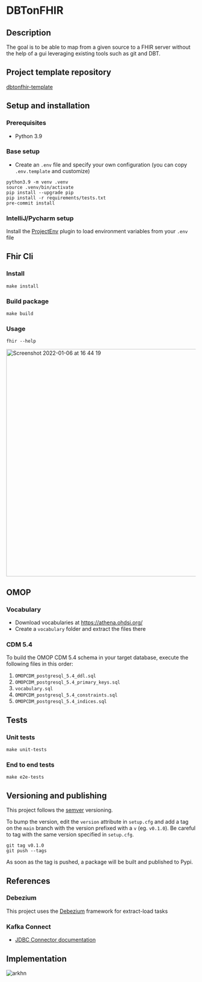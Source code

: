 # DBTonFHIR

## Description

<!-- Describe the feature and how it solves the problem. -->

The goal is to be able to map from a given source to a FHIR server without the help of a gui leveraging existing tools
such as git and DBT.

## Project template repository

[dbtonfhir-template](https://github.com/arkhn/dbtonfhir-template)

## Setup and installation

### Prerequisites
- Python 3.9

### Base setup

- Create an `.env` file and specify your own configuration (you can copy `.env.template` 
and customize)

```shell
python3.9 -m venv .venv
source .venv/bin/activate
pip install --upgrade pip
pip install -r requirements/tests.txt
pre-commit install 
```

### IntelliJ/Pycharm setup

Install the [ProjectEnv](https://plugins.jetbrains.com/plugin/17044-projectenv) plugin to load
environment variables from your `.env` file

## Fhir Cli

### Install

```shell
make install 
```

### Build package

```shell
make build
```

### Usage

```shell
fhir --help
```

<img width="605" alt="Screenshot 2022-01-06 at 16 44 19" src="https://user-images.githubusercontent.com/34629112/148412894-3fe93879-1ee1-4f12-8f1d-df97ddb69a0d.png">

## OMOP

### Vocabulary

- Download vocabularies at https://athena.ohdsi.org/
- Create a `vocabulary` folder and extract the files there

### CDM 5.4

To build the OMOP CDM 5.4 schema in your target database, execute the following files in this order:

1. `OMOPCDM_postgresql_5.4_ddl.sql`
2. `OMOPCDM_postgresql_5.4_primary_keys.sql`
3. `vocabulary.sql`
4. `OMOPCDM_postgresql_5.4_constraints.sql`
5. `OMOPCDM_postgresql_5.4_indices.sql`

## Tests

### Unit tests
```shell
make unit-tests
```
### End to end tests
```shell
make e2e-tests
```

## Versioning and publishing
This project follows the [semver](https://semver.org/) versioning.

To bump the version, edit the `version` attribute in `setup.cfg` and add a tag on the `main` branch
with the version prefixed with a `v` (eg. `v0.1.0`). Be careful to tag with the same version
specified in `setup.cfg`.

```shell
git tag v0.1.0
git push --tags
```

As soon as the tag is pushed, a package will be built and published to Pypi.

## References

### Debezium

This project uses the [Debezium](https://debezium.io/documentation/reference/stable/architecture.html) framework for extract-load tasks

### Kafka Connect

* [JDBC Connector documentation](https://docs.confluent.io/kafka-connect-jdbc/current/)

## Implementation

![arkhn](https://user-images.githubusercontent.com/34629112/143152402-6b2522b2-7cd3-4fc5-8843-381a723ea3d8.jpg)
